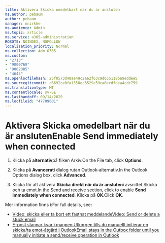 ```yaml
---
title: Aktivera Skicka omedelbart när du är ansluten
ms.author: pebaum
author: pebaum
manager: mnirkhe
ms.audience: Admin
ms.topic: article
ms.service: o365-administration
ROBOTS: NOINDEX, NOFOLLOW
localization_priority: Normal
ms.collection: Adm_O365
ms.custom:
- "2713"
- "9000768"
- "9002385"
- "4645"
ms.openlocfilehash: 25f0573d40ae49c2a62f63c9d655118ba9eddee5
ms.sourcegitcommit: c6692ce0fa1358ec3529e59ca0ecdfdea4cdc759
ms.translationtype: MT
ms.contentlocale: sv-SE
ms.lasthandoff: 09/14/2020
ms.locfileid: "47709601"
---
```

# <a name="enable-send-immediately-when-connected"></a><span data-ttu-id="a35d4-102">Aktivera Skicka omedelbart när du är ansluten</span><span class="sxs-lookup"><span data-stu-id="a35d4-102">Enable Send immediately when connected</span></span>
 
1. <span data-ttu-id="a35d4-103">Klicka på **alternativ**på fliken Arkiv.</span><span class="sxs-lookup"><span data-stu-id="a35d4-103">On the File tab, click **Options**.</span></span>

2. <span data-ttu-id="a35d4-104">Klicka på **Avancerat**i dialog rutan Outlook-alternativ.</span><span class="sxs-lookup"><span data-stu-id="a35d4-104">In the Outlook Options dialog box, click **Advanced**.</span></span>

3. <span data-ttu-id="a35d4-105">Klicka för att aktivera **Skicka direkt när du är ansluten**i avsnittet Skicka och ta emot.</span><span class="sxs-lookup"><span data-stu-id="a35d4-105">In the Send and receive section, click to enable **Send immediately when connected**.</span></span> <span data-ttu-id="a35d4-106">Klicka på **OK**.</span><span class="sxs-lookup"><span data-stu-id="a35d4-106">Click **OK**.</span></span>

<span data-ttu-id="a35d4-107">Mer information finns i:</span><span class="sxs-lookup"><span data-stu-id="a35d4-107">For full details, see:</span></span>
- [<span data-ttu-id="a35d4-108">Video: skicka eller ta bort ett fastnat meddelande</span><span class="sxs-lookup"><span data-stu-id="a35d4-108">Video: Send or delete a stuck email</span></span>](https://support.office.com/article/Video-Send-or-delete-an-email-stuck-in-your-outbox-26d5d34a-4e5f-444a-a9e8-44db04a94dec) 
- [<span data-ttu-id="a35d4-109">E-post stannar kvar i mappen Utkorgen tills du manuellt initierar en skicka/ta emot-åtgärd i Outlook</span><span class="sxs-lookup"><span data-stu-id="a35d4-109">Email stays in the Outbox folder until you manually initiate a send/receive operation in Outlook</span></span>](https://support.microsoft.com/help/2797572/email-stays-in-the-outbox-folder-until-you-manually-initiate-a-send-re)
